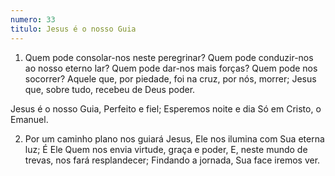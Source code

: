 ```yaml
---
numero: 33
titulo: Jesus é o nosso Guia
---
```

1. Quem pode consolar-nos neste peregrinar?
Quem pode conduzir-nos ao nosso eterno lar?
Quem pode dar-nos mais forças? Quem pode nos socorrer?
Aquele que, por piedade, foi na cruz, por nós, morrer;
Jesus que, sobre tudo, recebeu de Deus poder.

Jesus é o nosso Guia,
Perfeito e fiel;
Esperemos noite e dia
Só em Cristo, o Emanuel.

2. Por um caminho plano nos guiará Jesus,
Ele nos ilumina com Sua eterna luz;
É Ele Quem nos envia virtude, graça e poder,
E, neste mundo de trevas, nos fará resplandecer;
Findando a jornada, Sua face iremos ver.
